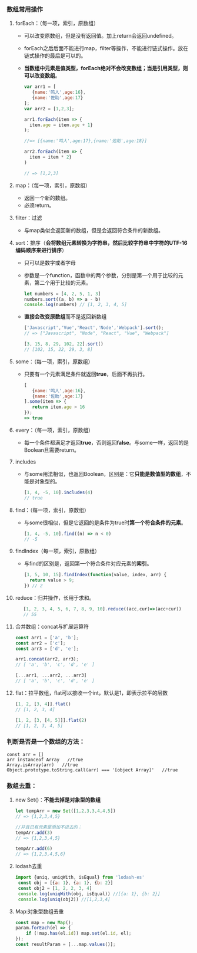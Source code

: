 ### 数组常用操作

1. forEach：（每一项，索引，原数组）

   - 可以改变原数组，但是没有返回值。加上return会返回undefined。

   - forEach之后后面不能进行map，filter等操作，不能进行链式操作。放在链式操作的最后是可以的。

   - **当数组中元素是值类型，forEach绝对不会改变数组；当是引用类型，则可以改变数组**。

     ```js
     var arr1 = [
        {name:'鸣人',age:16},
        {name:'佐助',age:17}
     ];
     var arr2 = [1,2,3];
     
     arr1.forEach(item => { 
       item.age = item.age + 1}
     );
     
     //=> [{name:'鸣人',age:17},{name:'佐助',age:18}]
     
     arr2.forEach(item => {
       item = item * 2}
     )
     
     // => [1,2,3]
     ```

     

2. map：（每一项，索引，原数组）

   - 返回一个新的数组。
   - 必须return。

3. filter：过滤

   - 与map类似会返回新的数组，但是会返回符合条件的新数组。

4. sort：排序（**会将数组元素转换为字符串，然后比较字符串中字符的UTF-16编码顺序来进行排序**）

   - 只可以是数字或者字母

   - 参数是一个function，函数中的两个参数，分别是第一个用于比较的元素，第二个用于比较的元素。

     ```js
     let numbers = [4, 2, 5, 1, 3]
     numbers.sort((a, b) => a - b) 
     console.log(numbers) // [1, 2, 3, 4, 5]
     ```

   - **直接会改变原数组**而不是返回新数组

     ```js
     ['Javascript','Vue','React','Node','Webpack'].sort();
     // => ["Javascript", "Node", "React", "Vue", "Webpack"]
     
     [3, 15, 8, 29, 102, 22].sort()
     // [102, 15, 22, 29, 3, 8]
     ```

5. some：（每一项，索引，原数组）

   - 只要有一个元素满足条件就返回**true**，后面不再执行。

     ```js
     [
        {name:'鸣人',age:16},
        {name:'佐助',age:17}
     ].some(item => {
     	return item.age > 16 
     });
     => true
     ```

6. every：（每一项，索引，原数组）

   - 每一个条件都满足才返回**true**，否则返回**false**。与some一样，返回的是Boolean且需要return。

7. includes

   - 与some用法相似，也返回Boolean，区别是：它**只能是数值型的数组**，不能是对象型的。

     ```js
     [1, 4, -5, 10].includes(4)
     // true
     ```

8. find：（每一项，索引，原数组）

   - 与some很相似，但是它返回的是条件为true时**第一个符合条件的元素**。

     ```js
     [1, 4, -5, 10].find((n) => n < 0)
     // -5
     ```

9. findIndex（每一项，索引，原数组）

   - 与find的区别是，返回第一个符合条件对应元素的**索引**。

     ```javascript
     [1, 5, 10, 15].findIndex(function(value, index, arr) {
       return value > 9;
     }) // 2
     ```

10. reduce：归并操作，长用于求和。

    ```js
       [1, 2, 3, 4, 5, 6, 7, 8, 9, 10].reduce((acc,cur)=>(acc+cur))
       // 55
    ```

11. 合并数组：concat与扩展运算符

    ```js
    const arr1 = ['a', 'b'];
    const arr2 = ['c'];
    const arr3 = ['d', 'e'];
    
    arr1.concat(arr2, arr3);
    // [ 'a', 'b', 'c', 'd', 'e' ]
    
    [...arr1, ...arr2, ...arr3]
    // [ 'a', 'b', 'c', 'd', 'e' ]
    ```

12. flat：拉平数组，flat可以接收一个int，默认是1，即表示拉平的层数

    ```js
    [1, 2, [3, 4]].flat()
    // [1, 2, 3, 4]
    
    [1, 2, [3, [4, 5]]].flat(2)
    // [1, 2, 3, 4, 5]
    ```



### 判断是否是一个数组的方法：

```
const arr = []
arr instanceof Array   //true
Array.isArray(arr)   //true
Object.prototype.toString.call(arr) === '[object Array]'   //true
```



### 数组去重：

1. new Set()：**不能去掉是对象型的数组**

   ```js
   let tempArr = new Set([1,2,3,3,4,4,5])
   // => {1,2,3,4,5} 
   
   //并且已有元素是添加不进去的：
   tempArr.add(3) 
   // => {1,2,3,4,5}
   
   tempArr.add(6)
   // => {1,2,3,4,5,6}
   ```

2. lodash去重

   ```js
   import {uniq, uniqWith, isEqual} from 'lodash-es'
    const obj = [{a: 1}, {a: 1}, {b: 2}]
    const obj2 = [1, 2, 2, 3, 4]
    console.log(uniqWith(obj, isEqual)) //[{a: 1}, {b: 2}]
    console.log(uniq(obj2)) //[1,2,3,4]
   ```

 3. Map:对象型数组去重
 
    ```js
    const map = new Map();
    param.forEach(el => {
        if (!map.has(el.id)) map.set(el.id, el);
    });
    const resultParam = [...map.values()];
    ```

